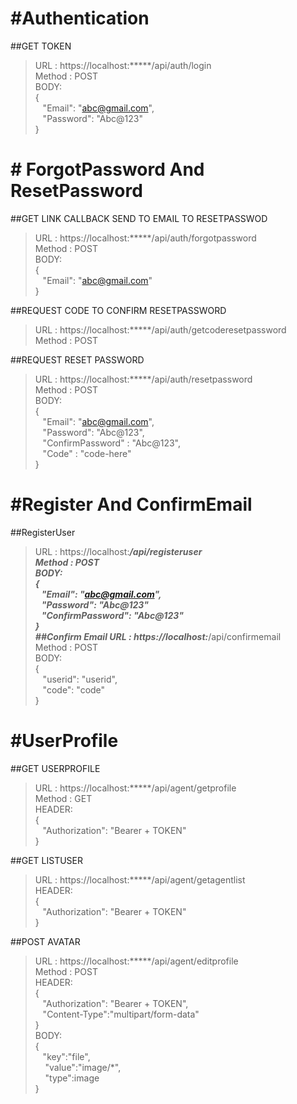 
# #Authentication
##GET TOKEN
>URL : https://localhost:*****/api/auth/login </br>
Method : POST </br>
BODY: </br>
{ </br>
&nbsp;&nbsp; "Email": "abc@gmail.com", </br>
&nbsp;&nbsp; "Password": "Abc@123" </br>
} </br>

# # ForgotPassword And ResetPassword 
##GET LINK CALLBACK SEND TO EMAIL TO RESETPASSWOD 
>URL : https://localhost:*****/api/auth/forgotpassword </br>
Method : POST <br/>
BODY: </br>
{ </br>
&nbsp;&nbsp; "Email": "abc@gmail.com" </br>
} </br>

##REQUEST CODE TO CONFIRM RESETPASSWORD </br>
>URL : https://localhost:*****/api/auth/getcoderesetpassword </br>
Method : POST </br>

##REQUEST RESET PASSWORD <br/>
>URL : https://localhost:*****/api/auth/resetpassword </br>
Method : POST </br>
BODY: </br>
{ </br>
&nbsp;&nbsp; "Email": "abc@gmail.com", </br>
&nbsp;&nbsp; "Password": "Abc@123", </br>
&nbsp;&nbsp; "ConfirmPassword" : "Abc@123", </br>
&nbsp;&nbsp; "Code" : "code-here" </br>
} </br>

# #Register And ConfirmEmail
##RegisterUser
>URL : https://localhost:*****/api/registeruser </br>
Method : POST </br>
BODY: </br>
{ </br>
&nbsp;&nbsp; "Email": "abc@gmail.com", </br>
&nbsp;&nbsp; "Password": "Abc@123" </br>
&nbsp;&nbsp; "ConfirmPassword": "Abc@123" </br>
} </br>
##Confirm Email
>URL : https://localhost:*****/api/confirmemail</br>
Method : POST </br>
BODY: </br>
{ </br>
&nbsp;&nbsp; "userid": "userid", </br>
&nbsp;&nbsp; "code": "code" </br>
} </br>

# #UserProfile
##GET USERPROFILE
>URL : https://localhost:*****/api/agent/getprofile</br>
Method : GET </br>
HEADER: </br>
{ </br>
&nbsp;&nbsp; "Authorization": "Bearer + TOKEN" </br>
} </br>

##GET LISTUSER
>URL : https://localhost:*****/api/agent/getagentlist </br>
HEADER: </br>
{ </br>
&nbsp;&nbsp; "Authorization": "Bearer + TOKEN" </br>
} </br>

##POST AVATAR
>URL : https://localhost:*****/api/agent/editprofile </br>
Method : POST </br>
HEADER: </br>
{ </br>
&nbsp;&nbsp; "Authorization": "Bearer + TOKEN", </br>
&nbsp;&nbsp; "Content-Type":"multipart/form-data" </br>
} </br>
BODY: </br> 
{ </br>
&nbsp;&nbsp;&nbsp;"key":"file", </br> 
&nbsp;&nbsp;&nbsp;&nbsp;"value":"image/*",</br> 
&nbsp;&nbsp;&nbsp;&nbsp;"type":image </br> 
} </br>

